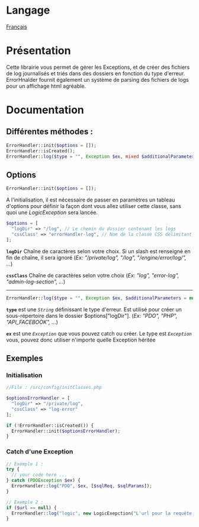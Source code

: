 # Langage

[Français](readme/README.fr.md)

# Présentation

Cette librairie vous permet de gérer les Exceptions, et de créer des fichiers de log journalisés et triés dans des dossiers en fonction du type d'erreur.
ErrorHnalder fournit également un système de parsing des fichiers de logs pour un affichage html agréable.

# Documentation

## Différentes méthodes :

```php
ErrorHandler::init($options = []);
ErrorHandler::isCreated();
ErrorHandler::log($type = "", Exception $ex, mixed $additionalParameters = null);
```

## Options
```php 
ErrorHandler::init($options = []);
```
A l'initialisation, il est nécessaire de passer en paramètres un tableau d'options pour définir la façon dont vous allez utiliser cette classe, sans quoi une _LogicException_ sera lancée.

```php
$options = [
  "logDir" => "/log", // Le chemin du dossier contenant les logs
  "cssClass" => "errorHandler-log", // Nom de la classe CSS délimitant une section de log
];
 ```
**`logDir`**
 Chaîne de caractères selon votre choix. Si un slash est renseigné en fin de chaîne, il sera ignoré (_Ex: "/private/log", "/log", "/engine/error/log/", ..._) 
 
 **`cssClass`**
 Chaîne de caractères selon votre choix (_Ex: "log", "error-log", "admin-log-section", ..._)
___________

```php
ErrorHandler::log($type = "", Exception $ex, $additionalParameters = null)
```
**`type`** est une _`String`_ définissant le type d'erreur. Est utilisé pour créer un sous-répertoire dans le dossier $options["logDir"]. (_Ex: "PDO", "PHP", "API_FACEBOOK", ..._)

**`ex`** est une _`Exception`_ que vous pouvez catch ou créer. Le type est _`Exception`_ vous, pouvez donc utiliser n'importe quelle Exception héritée


## Exemples

### Initialisation

```php
//File : /src/config/initClasses.php

$optionsErrorHandler = [
  "logDir" => "/private/log",
  "cssClass" => "log-error"
];

if (!ErrorHandler::isCreated()) {
  ErrorHandler::init($optionsErrorHandler);
}
```

### Catch d'une Exception

```php
// Exemple 1 :
try {
  // your code here ...
} catch (PDOException $ex) {
  ErrorHandler::log("PDO", $ex, [$sqlReq, $sqlParams]);
}

// Exemple 2 :
if ($url == null) {
  ErrorHandler::log("logic", new LogicExepction("L'url pour la requête cURL est nulle")
}
```
